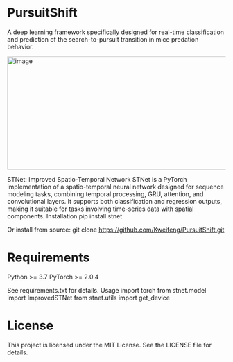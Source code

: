# PursuitShift
A deep learning framework specifically designed for real-time classification and prediction of the search-to-pursuit transition in mice predation behavior.



<img width="554" height="261" alt="image" src="https://github.com/user-attachments/assets/44b4d57e-0761-4411-8e6a-5f8c941d54ae" />


STNet: Improved Spatio-Temporal Network
STNet is a PyTorch implementation of a spatio-temporal neural network designed for sequence modeling tasks, combining temporal processing, GRU, attention, and convolutional layers. It supports both classification and regression outputs, making it suitable for tasks involving time-series data with spatial components.
Installation
pip install stnet

Or install from source:
git clone https://github.com/Kweifeng/PursuitShift.git

# Requirements

Python >= 3.7
PyTorch >= 2.0.4

See requirements.txt for details.
Usage
import torch
from stnet.model import ImprovedSTNet
from stnet.utils import get_device

# License
This project is licensed under the MIT License.
See the LICENSE file for details.
